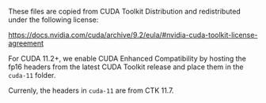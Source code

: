 These files are copied from CUDA Toolkit Distribution and redistributed under the following license:

https://docs.nvidia.com/cuda/archive/9.2/eula/#nvidia-cuda-toolkit-license-agreement

For CUDA 11.2+, we enable CUDA Enhanced Compatibility by hosting the fp16 headers from the latest
CUDA Toolkit release and place them in the ``cuda-11`` folder.

Currenly, the headers in ``cuda-11`` are from CTK 11.7.
